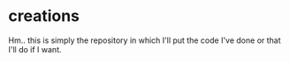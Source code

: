 # creations
Hm.. this is simply the repository in which I'll put the code I've done or that I'll do if I want.
